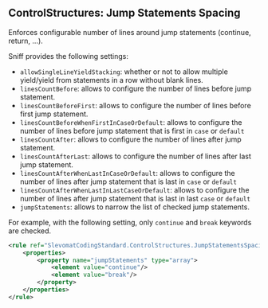 ## ControlStructures: Jump Statements Spacing

Enforces configurable number of lines around jump statements (continue, return, ...).

Sniff provides the following settings:

*   `allowSingleLineYieldStacking`: whether or not to allow multiple yield/yield from statements in a row without blank lines.
*   `linesCountBefore`: allows to configure the number of lines before jump statement.
*   `linesCountBeforeFirst`: allows to configure the number of lines before first jump statement.
*   `linesCountBeforeWhenFirstInCaseOrDefault`: allows to configure the number of lines before jump statement that is first in `case` or `default`
*   `linesCountAfter`: allows to configure the number of lines after jump statement.
*   `linesCountAfterLast`: allows to configure the number of lines after last jump statement.
*   `linesCountAfterWhenLastInCaseOrDefault`: allows to configure the number of lines after jump statement that is last in `case` or `default`
*   `linesCountAfterWhenLastInLastCaseOrDefault`: allows to configure the number of lines after jump statement that is last in last `case` or `default`
*   `jumpStatements`: allows to narrow the list of checked jump statements.

For example, with the following setting, only `continue` and `break` keywords are checked.

```xml
<rule ref="SlevomatCodingStandard.ControlStructures.JumpStatementsSpacing">
	<properties>
		<property name="jumpStatements" type="array">
			<element value="continue"/>
			<element value="break"/>
		</property>
	</properties>
</rule>
```
